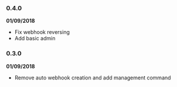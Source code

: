 ### 0.4.0

**01/09/2018**

- Fix webhook reversing
- Add basic admin

### 0.3.0 

**01/09/2018**

- Remove auto webhook creation and add management command
